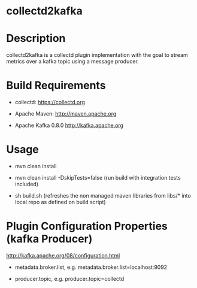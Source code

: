 collectd2kafka
==============

Description
================================

  collectd2kafka is a collectd plugin implementation with the goal to stream metrics over a kafka topic using a message producer.

Build Requirements
================================

  * collectd: https://collectd.org

  * Apache Maven: http://maven.apache.org

  * Apache Kafka 0.8.0 http://kafka.apache.org

Usage
================================

  * mvn clean install

  * mvn clean install -DskipTests=false (run build with integration tests included)

  * sh build.sh (refreshes the non managed maven libraries from libs/* into local repo as defined on build script)

Plugin Configuration Properties (kafka Producer)
================================

http://kafka.apache.org/08/configuration.html

 * metadata.broker.list, e.g. metadata.broker.list=localhost:9092

 * producer.topic, e.g. producer.topic=collectd


